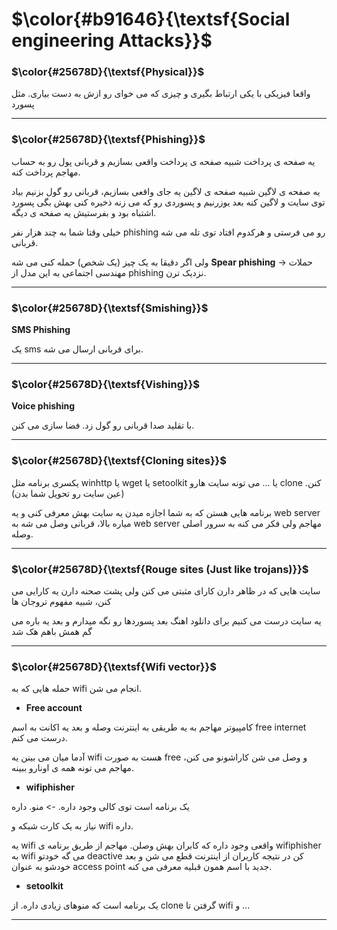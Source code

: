 $\color{#b91646}{\textsf{Social engineering Attacks}}$
======================================================

### $\color{#25678D}{\textsf{Physical}}$

واقعا فیزیکی با یکی ارتباط بگیری و چیزی که می خوای رو ازش به دست بیاری. مثل پسورد
_____________________
### $\color{#25678D}{\textsf{Phishing}}$

یه صفحه ی پرداخت شبیه صفحه ی پرداخت واقعی بسازیم و قربانی پول رو به حساب مهاجم پرداخت کنه.

یه صفحه ی لاگین شبیه صفحه ی لاگین یه جای واقعی بسازیم، قربانی رو گول بزنیم بیاد توی سایت و لاگین کنه بعد یوزرنیم و پسوردی رو که می زنه ذخیره کنی بهش بگی پسورد اشتباه بود و بفرستیش یه صفحه ی دیگه.

خیلی وقتا شما به چند هزار نفر phishing رو می فرستی و هرکدوم افتاد توی تله می شه قربانی.

ولی اگر دقیقا به یک چیز (یک شخص) حمله کنی می شه **Spear phishing** -> حملات مهندسی اجتماعی به این مدل از phishing نزدیک ترن.

________________
### $\color{#25678D}{\textsf{Smishing}}$

**SMS Phishing**

یک sms برای قربانی ارسال می شه.
_________________
### $\color{#25678D}{\textsf{Vishing}}$

**Voice phishing**

با تقلید صدا قربانی رو گول زد. فضا سازی می کنن.

_________________
### $\color{#25678D}{\textsf{Cloning sites}}$

یکسری برنامه مثل winhttp یا wget یا setoolkit یا ... می تونه سایت هارو clone کنن. (عین سایت رو تحویل شما بدن)

برنامه هایی هستن که به شما اجازه میدن یه سایت بهش معرفی کنی و یه web server میاره بالا، قربانی وصل می شه به web server مهاجم ولی فکر می کنه به سرور اصلی وصله.

____________________
### $\color{#25678D}{\textsf{Rouge sites (Just like trojans)}}$

سایت هایی که در ظاهر دارن کارای مثبتی می کنن ولی پشت صحنه دارن یه کارایی می کنن، شبیه مفهوم تروجان ها

یه سایت درست می کنیم برای دانلود اهنگ بعد پسوردها رو نگه میدارم و بعد یه باره می گم همش باهم هک شد
_______________________________
### $\color{#25678D}{\textsf{Wifi vector}}$

حمله هایی که به wifi انجام می شن.

- **Free account**

کامپیوتر مهاجم به یه طریقی به اینترنت وصله و بعد یه اکانت به اسم free internet درست می کنم.

آدما میان می بینن یه wifi هست به صورت free و وصل می شن کاراشونو می کنن، مهاجم می تونه همه ی اونارو ببینه.

- **wifiphisher**

یک برنامه است توی کالی وجود داره. -> منو. داره

نیاز به یک کارت شبکه و wifi داره.

یه wifi واقعی وجود داره که کابران بهش وصلن. مهاجم از طریق برنامه ی wifiphisher به wifi می گه خودتو deactive کن در نتیجه کاربران از اینترنت قطع می شن و بعد خودشو به عنوان access point جدید با اسم همون قبلیه معرفی می کنه.

- **setoolkit**

یک برنامه است که منوهای زیادی داره. از clone گرفتن تا wifi و ...
_________
